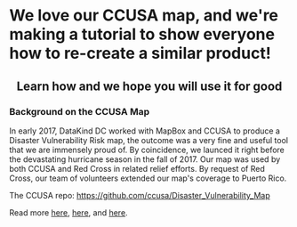 # We love our CCUSA map, and we're making a tutorial to show everyone how to re-create a similar product! 

## <p align=center> Learn how and we hope you will use it for good </p>


### Background on the CCUSA Map

In early 2017, DataKind DC worked with MapBox and CCUSA to produce a Disaster Vulnerability Risk map, the outcome was a very fine and useful tool that we are immensely proud of. By coincidence, we launced it right before the devastating hurricane season in the fall of 2017. Our map was used by both CCUSA and Red Cross in related relief efforts. By request of Red Cross, our team of volunteers extended our map's coverage to Puerto Rico. 

The CCUSA repo: https://github.com/ccusa/Disaster_Vulnerability_Map

Read more <a href="https://blog.mapbox.com/mapping-for-disaster-relief-after-hurricane-harvey-f547160e1fc" target="_blank">here</a>, 
<a href="http://www.datakind.org/blog/an-open-source-tool-for-disaster-relief" target="_blank">here</a>, and <a href="http://www.datakind.org/blog/report-back-from-datakind-dcs-sixth-datadive" target="_blank">here</a>.





# 


